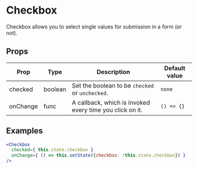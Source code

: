 # Checkbox

Checkbox allows you to select single values for submission in a form (or not).

## Props

| Prop | Type | Description | Default value |
| ---- | ---- | ----------- | ------------- |
| checked | boolean | Set the boolean to be `checked` or `unchecked`. | `none` |
| onChange | func | A callback, which is invoked every time you click on it. | `() => {}` |

## Examples

```jsx
<Checkbox
  checked={ this.state.checkbox }
  onChange={ () => this.setState({checkbox: !this.state.checkbox}) }
/>
```
